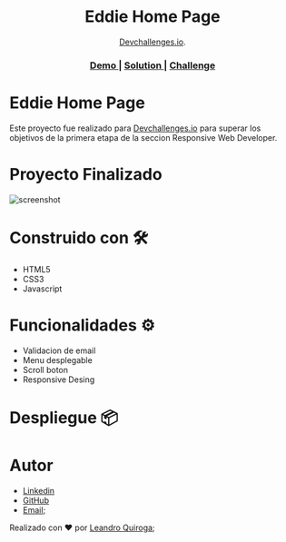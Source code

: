<!-- Please update value in the {}  -->

<h1 align="center">Eddie Home Page</h1>

<div align="center">
    <a href="http://devchallenges.io" target="_blank">Devchallenges.io</a>.
</div>

<div align="center">
  <h3>
    <a href="https://{your-demo-link.your-domain}">
      Demo
    </a>
    <span> | </span>
    <a href="https://{your-url-to-the-solution}">
      Solution
    </a>
    <span> | </span>
    <a href="https://devchallenges.io/challenges/xobQBuf8zWWmiYMIAZe0">
      Challenge
    </a>
  </h3>
</div>

<!-- TABLE OF CONTENTS -->

# Eddie Home Page
Este proyecto fue realizado para <a href="http://devchallenges.io" target="_blank">Devchallenges.io</a> para superar los objetivos de la primera etapa de la seccion Responsive Web Developer. 

<!-- OVERVIEW -->

# Proyecto Finalizado

![screenshot](https://user-images.githubusercontent.com/16707738/92399059-5716eb00-f132-11ea-8b14-bcacdc8ec97b.png)


# Construido con 🛠️
- HTML5
- CSS3
- Javascript

# Funcionalidades ⚙️
 - Validacion de email 
 - Menu desplegable
 - Scroll boton
 - Responsive Desing

# Despliegue 📦

# Autor

- [Linkedin](https://www.linkedin.com/in/leanquiroga95/)
- [GitHub](https://github.com/leandroquiroga)
- [Email](mailto:leandroquiroga9514@gmail.com);


Realizado con ❤️ por [Leandro Quiroga](https://github.com/leandroquiroga);